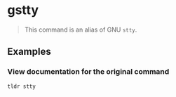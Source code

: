 # gstty

> This command is an alias of GNU `stty`.

## Examples

### View documentation for the original command

```bash
tldr stty
```
